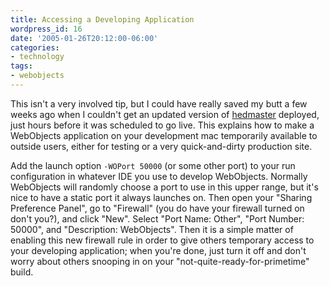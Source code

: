 ```yaml
---
title: Accessing a Developing Application
wordpress_id: 16
date: '2005-01-26T20:12:00-06:00'
categories:
- technology
tags:
- webobjects
---
```

This isn't a very involved tip, but I could have really saved my butt a few weeks ago when I couldn't get an updated
version of [hedmaster][] deployed, just hours before it was scheduled to go live.  This explains how to make a
WebObjects application on your development mac temporarily available to outside users, either for testing or a very
quick-and-dirty production site.

Add the launch option `-WOPort 50000` (or some other port) to your run configuration in whatever IDE you use to develop
WebObjects.  Normally WebObjects will randomly choose a port to use in this upper range, but it's nice to have a static
port it always launches on.  Then open your "Sharing Preference Panel", go to "Firewall" (you do have your firewall
turned on don't you?), and click "New".  Select "Port Name: Other", "Port Number: 50000", and "Description: WebObjects".
Then it is a simple matter of enabling this new firewall rule in order to give others temporary access to your
developing application; when you're done, just turn it off and don't worry about others snooping in on your
"not-quite-ready-for-primetime" build.

[hedmaster]: /projects/hedmaster
